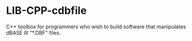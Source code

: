 # LIB-CPP-cdbfile
C++ toolbox for programmers who wish to build software that manipulates dBASE III "*.DBF" files.

